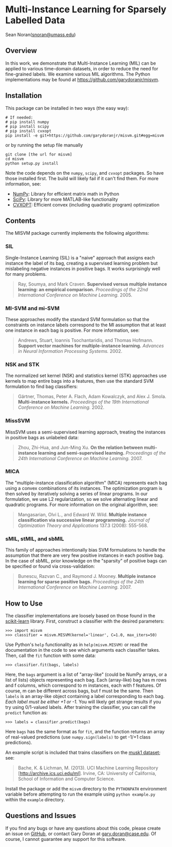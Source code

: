 Multi-Instance Learning for Sparsely Labelled Data
================================================

Sean Noran(<snoran@umass.edu>)

Overview
--------

In this work, we demonstrate that Multi-Instance Learning (MIL) can be applied to
various time-domain datasets, in order to reduce the need for fine-grained labels.
We examine various MIL algorithms. The Python implementations may be found at 
<https://github.com/garydoranjr/misvm>.

Installation
------------

This package can be installed in two ways (the easy way):

    # If needed:
    # pip install numpy
    # pip install scipy
    # pip install cvxopt
    pip install -e git+https://github.com/garydoranjr/misvm.git#egg=misvm

or by running the setup file manually

    git clone [the url for misvm]
    cd misvm
    python setup.py install

Note the code depends on the `numpy`, `scipy`, and `cvxopt` packages. So have those
installed first. The build will likely fail if it can't find them. For more information, see:

 + [NumPy](http://www.numpy.org/): Library for efficient matrix math in Python
 + [SciPy](http://www.scipy.org/): Library for more MATLAB-like functionality
 + [CVXOPT](http://cvxopt.org/): Efficient convex (including quadratic program) optimization

Contents
--------

The MISVM package currently implements the following algorithms:

### SIL
Single-Instance Learning (SIL) is a "naive" approach that assigns each instance
the label of its bag, creating a supervised learning problem but mislabeling
negative instances in positive bags. It works surprisingly well for many
problems.
> Ray, Soumya, and Mark Craven. **Supervised versus multiple instance learning:
> an empirical comparison.** _Proceedings of the 22nd International Conference
> on Machine Learning._ 2005.

### MI-SVM and mi-SVM
These approaches modify the standard SVM formulation so that the constraints on
instance labels correspond to the MI assumption that at least one instance in
each bag is positive. For more information, see:
> Andrews, Stuart, Ioannis Tsochantaridis, and Thomas Hofmann. **Support vector
> machines for multiple-instance learning.** _Advances in Neural Information
> Processing Systems._ 2002.

### NSK and STK
The normalized set kernel (NSK) and statistics kernel (STK) approaches use
kernels to map entire bags into a features, then use the standard SVM
formulation to find bag classifiers:
> Gärtner, Thomas, Peter A. Flach, Adam Kowalczyk, and Alex J. Smola.
> **Multi-instance kernels.** _Proceedings of the 19th International Conference on
> Machine Learning._ 2002.

### MissSVM
MissSVM uses a semi-supervised learning approach, treating the instances in
positive bags as unlabeled data:
> Zhou, Zhi-Hua, and Jun-Ming Xu. **On the relation between multi-instance
> learning and semi-supervised learning.** _Proceedings of the 24th
> International Conference on Machine Learning._ 2007.

### MICA
The "multiple-instance classification algorithm" (MICA) represents each bag
using a convex combinations of its instances. The optimization program is then
solved by iteratively solving a series of linear programs. In our formulation,
we use L2 regularization, so we solve alternating linear and quadratic programs.
For more information on the original algorithm, see:
> Mangasarian, Olvi L., and Edward W. Wild. **Multiple instance classification
> via successive linear programming.** _Journal of Optimization Theory and
> Applications_ 137.3 (2008): 555-568.

### sMIL, stMIL, and sbMIL
This family of approaches intentionally bias SVM formulations to handle the
assumption that there are very few positive instances in each positive bag. In
the case of sbMIL, prior knowledge on the "sparsity" of positive bags can be
specified or found via cross-validation:
> Bunescu, Razvan C., and Raymond J. Mooney. **Multiple instance learning for
> sparse positive bags.** _Proceedings of the 24th International Conference on
> Machine Learning._ 2007.

How to Use
----------

The classifier implementations are loosely based on those found in the
[scikit-learn](http://scikit-learn.org/stable/) library. First, construct a
classifier with the desired parameters:

    >>> import misvm
    >>> classifier = misvm.MISVM(kernel='linear', C=1.0, max_iters=50)

Use Python's `help` functionality as in `help(misvm.MISVM)` or read the
documentation in the code to see which arguments each classifier takes. Then,
call the `fit` function with some data:

    >>> classifier.fit(bags, labels)

Here, the `bags` argument is a list of "array-like" (could be NumPy arrays, or a
list of lists) objects representing each bag. Each (array-like) bag has m rows
and f columns, which correspond to m instances, each with f features. Of course,
m can be different across bags, but f must be the same. Then `labels` is an
array-like object containing a label corresponding to each bag. *Each label must
be either +1 or -1.* You will likely get strange results if you try using
0/1-valued labels. After training the classifier, you can call the `predict`
function as:

    >>> labels = classifier.predict(bags)

Here `bags` has the same format as for `fit`, and the function returns an array
of real-valued predictions (use `numpy.sign(labels)` to get -1/+1 class
predictions).

An example script is included that trains classifiers on the [musk1
dataset](http://archive.ics.uci.edu/ml/datasets/Musk+(Version+1)); see:
> Bache, K. & Lichman, M. (2013). UCI Machine Learning Repository
> [http://archive.ics.uci.edu/ml]. Irvine, CA: University of California, School
> of Information and Computer Science.

Install the package or add the `misvm` directory to the `PYTHONPATH` environment
variable before attempting to run the example using `python example.py` within
the `example` directory.

Questions and Issues
--------------------

If you find any bugs or have any questions about this code, please create an
issue on [GitHub](https://github.com/garydoranjr/misvm/issues), or contact Gary
Doran at <gary.doran@case.edu>. Of course, I cannot guarantee any support for
this software.
